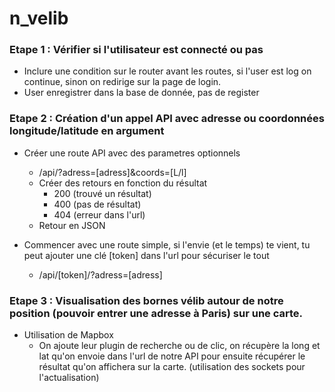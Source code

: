 # n_velib
 
### Etape 1 : Vérifier si l'utilisateur est connecté ou pas
- Inclure une condition sur le router avant les routes, si l'user est log on continue, sinon on redirige sur la page de login.
- User enregistrer dans la base de donnée, pas de register



### Etape 2 : Création d'un appel API avec adresse ou coordonnées longitude/latitude en argument
- Créer une route API avec des parametres optionnels
    - /api/?adress=[adress]&coords=[L/l]
    - Créer des retours en fonction du résultat
        - 200 (trouvé un résultat)
        - 400 (pas de résultat)
        - 404 (erreur dans l'url)
    - Retour en JSON

- Commencer avec une route simple, si l'envie (et le temps) te vient, tu peut ajouter une clé [token] dans l'url pour sécuriser le tout
    - /api/[token]/?adress=[adress]



### Etape 3 : Visualisation des bornes vélib autour de notre position (pouvoir entrer une adresse à Paris) sur une carte.
- Utilisation de Mapbox
    - On ajoute leur plugin de recherche ou de clic, on récupère la long et lat qu'on envoie dans l'url de notre API pour ensuite récupérer le résultat qu'on 
    affichera sur la carte. (utilisation des sockets pour l'actualisation)